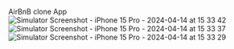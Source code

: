 AirBnB clone App
![Simulator Screenshot - iPhone 15 Pro - 2024-04-14 at 15 33 42](https://github.com/dearestpankaj/AirBnBClone/assets/987922/cf5eadfb-2408-4386-8dd0-b15c765ed23b)
![Simulator Screenshot - iPhone 15 Pro - 2024-04-14 at 15 33 37](https://github.com/dearestpankaj/AirBnBClone/assets/987922/2b2df56f-60df-4fbe-b9c3-1c13d4cb227e)
![Simulator Screenshot - iPhone 15 Pro - 2024-04-14 at 15 33 29](https://github.com/dearestpankaj/AirBnBClone/assets/987922/71f27c9c-8e98-4cc0-b76f-03726d3a2ad2)
